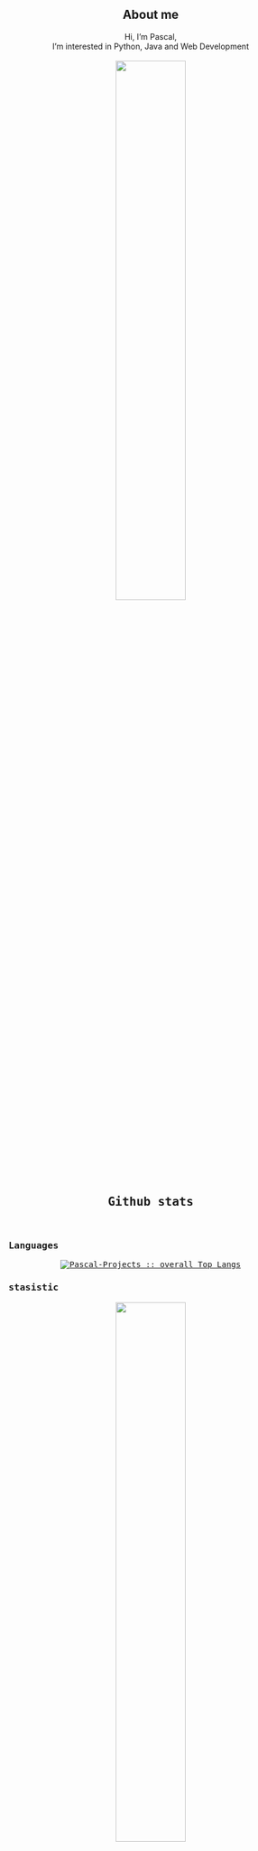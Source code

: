 <h2 align="center"> About me </h2>
<div align="center">
<div display="inline-block" text-align="left">
Hi, I’m Pascal, <br>
I’m interested in Python, Java and Web Development <br><br>
</div>
<!-- [![Discord Presence](https://lanyard.cnrad.dev/api/852617434703855616?idleMessage=Just%20vibing...&bg=2b213a)](https://discord.com/users/852617434703855616) -->
  <img width="49.5%" src="https://lanyard.cnrad.dev/api/852617434703855616?idleMessage=Just%20vibing...&bg=2b213a" />
</div>


<br><br>


  <div>
  <samp>
    <h2 align="center"> Github stats </h2>
      <br/>
  <h3>Languages</h3>
            <p align="center">
        <a href="https://github.com/Pascal-Projects/">
          <img src="https://github-readme-stats.vercel.app/api/top-langs/?username=Pascal-Projects&langs_count=6&theme=synthwave&layout=compact&hide_border=true"
          alt="Pascal-Projects
 :: overall Top Langs " /></a>
      </p>
 <h3>stasistic</h3>
        <p align="center">
          <a href="https://github.com/Pascal-Projects/">
          <img width="49.5%" src="https://github-readme-stats.vercel.app/api?username=Pascal-Projects&show_icons=true&theme=synthwave&hide_border=true" />
          <img width="49.5%" src="https://github-readme-streak-stats.herokuapp.com/?user=Pascal-Projects&theme=synthwave&hide_border=true" />
          </a>
       </p>
     <br>
     </samp>
  </div>    

